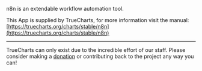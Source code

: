 n8n is an extendable workflow automation tool.

This App is supplied by TrueCharts, for more information visit the manual: [https://truecharts.org/charts/stable/n8n](https://truecharts.org/charts/stable/n8n)

---

TrueCharts can only exist due to the incredible effort of our staff.
Please consider making a [donation](https://truecharts.org/sponsor) or contributing back to the project any way you can!
